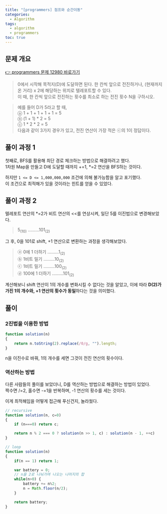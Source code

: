 ```yaml
---
title: "[programmers] 점프와 순간이동"
categories: 
  - Algorithm
tags:
  - algorithm
  - programmers
toc: true
---
```

## 문제 개요
[👉 programmers 문제 12980 바로가기](https://school.programmers.co.kr/learn/courses/30/lessons/12980)  

> 0에서 시작해 목적지(D)에 도달하면 된다. 한 칸씩 앞으로 전진하거나, (현재까지 온 거리) x 2에 해당하는 위치로 텔레포트할 수 있다.  
이 때, 한 칸씩 앞으로 전진하는 횟수를 최소로 하는 전진 횟수 N을 구하시오.  

> 예를 들어 D가 5라고 할 때,  
ⓐ 1 + 1 + 1 + 1 + 1 = 5  
ⓑ (1 + 1) * 2 = 5  
ⓒ 1 * 2 * 2 = 5  
다음과 같이 3가지 경우가 있고, 전진 연산이 가장 적은 ⓒ의 1이 정답이다.

## 풀이 과정 1
첫째로, BFS를 활용해 최단 경로 체크하는 방법으로 해결하려고 했다.  
1차원 Map을 만들고 D에 도달할 때까지 +=1, *=2 연산을 BFS하는 것이다.  

하지만 `1 <= D <= 1,000,000,000` 조건에 의해 불가능함을 알고 포기했다.  
이 조건으로 최적해가 있을 것이라는 힌트를 얻을 수 있었다.  

## 풀이 과정 2
텔레포트 연산의 *=2가 비트 연산의 <<를 연상시켜, 일단 5를 이진법으로 변경해보았다.  
> 5<sub>(10)</sub> .........101<sub>(2)</sub>  

그 후, 0을 101로 shift, +1 연산으로 변환하는 과정을 생각해보았다.  

> ⓐ  0에 1 더하기 .........1<sub>(2)</sub>  
ⓑ  1비트 밀기 .........10<sub>(2)</sub>  
ⓒ  1비트 밀기 .........100<sub>(2)</sub>  
ⓓ  100에 1 더하기 .........101<sub>(2)</sub>  

계산해보니 shift 연산이 1의 개수를 변화시킬 수 없다는 것을 알았고, 이에 따라 **D(2)가 가진 1의 개수와, +1 연산의 횟수가 동일**하다는 것을 의미했다.  

## 풀이
### 2진법을 이용한 방법
``` javascript
function solution(n)
{
    return n.toString(2).replace(/0/g, "").length;
}
```
n을 이진수로 바꿔, 1의 개수를 세면 그것이 전진 연산의 횟수이다.  

### 역산하는 방법
다른 사람들의 풀이를 보았더니, D를 역산하는 방법으로 해결하는 방법이 있었다.  
짝수면 /=2, 홀수면 -=1을 반복하며, -1 연산의 횟수를 세는 것이다.  

이게 최적해임을 어떻게 접근해 푸신건지, 놀라웠다.  
``` javascript
// recursive
function solution(n, c=0)
{
    if (n===0) return c;

    return n % 2 === 0 ? solution(n >> 1, c) : solution(n - 1, ++c)
}

// loop
function solution(n)
{
    if(n == 1) return 1;

    var battery = 0;
    // n을 2로 나눠가며 나오는 나머지의 합
    while(n>0) {
        battery += n%2;
        n = Math.floor(n/2);
    }

    return battery;
}
```
